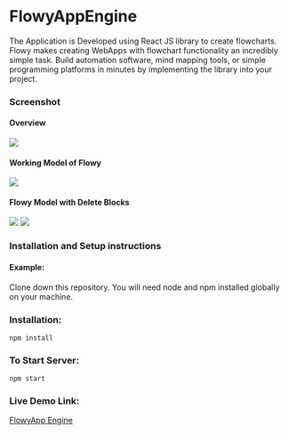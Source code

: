 # FlowyAppEngine

The Application is Developed using React JS library to create flowcharts.
Flowy makes creating WebApps with flowchart functionality an incredibly simple task. Build automation software, mind mapping tools, or simple programming platforms in minutes by implementing the library into your project.

### Screenshot

#### Overview
<img src="https://i.postimg.cc/253KnSSR/f1.png"/>

#### Working Model of Flowy
<img src="https://i.postimg.cc/dQR4kyjZ/f2.png"/>

#### Flowy Model with Delete Blocks
<img src="https://i.postimg.cc/SxRrvtFc/f3.png"/>

<img src="https://i.postimg.cc/qRVxgJtG/f4.png"/>

### Installation and Setup instructions
#### Example:
Clone down this repository. You will need node and npm installed globally on your machine.

### Installation:

```npm install```

### To Start Server:

```npm start```

### Live Demo Link:

[FlowyApp Engine](https://flowy-app-engine.netlify.app/)
